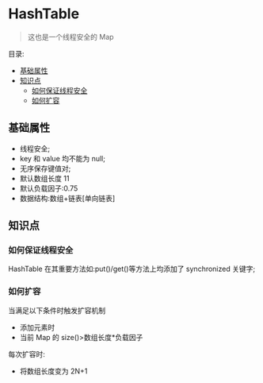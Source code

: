 # HashTable <!-- omit in toc -->

> 这也是一个线程安全的 Map

目录:

- [基础属性](#基础属性)
- [知识点](#知识点)
  - [如何保证线程安全](#如何保证线程安全)
  - [如何扩容](#如何扩容)

## 基础属性

- 线程安全;
- key 和 value 均不能为 null;
- 无序保存键值对;
- 默认数组长度 11
- 默认负载因子:0.75
- 数据结构:数组+链表[单向链表]

## 知识点

### 如何保证线程安全

HashTable 在其重要方法如:put()/get()等方法上均添加了 synchronized 关键字;

### 如何扩容

当满足以下条件时触发扩容机制

- 添加元素时
- 当前 Map 的 size()>数组长度\*负载因子

每次扩容时:

- 将数组长度变为 2N+1
